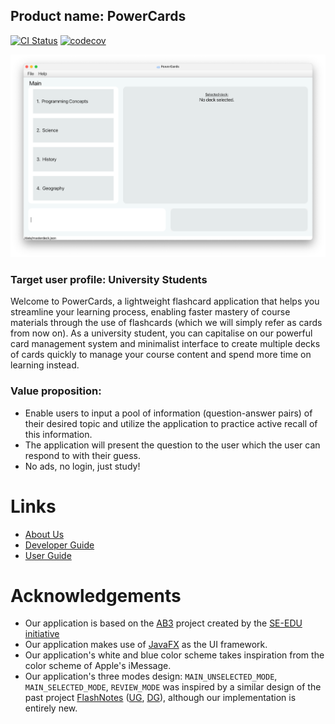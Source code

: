 ## Product name: PowerCards

[![CI Status](https://github.com/AY2223S2-CS2103T-W11-3/tp/workflows/Java%20CI/badge.svg)](https://github.com/AY2223S2-CS2103T-W11-3/tp/actions)
[![codecov](https://codecov.io/gh/AY2223S2-CS2103T-W11-3/tp/branch/master/graph/badge.svg?token=OXR3WZBSBR)](https://codecov.io/gh/AY2223S2-CS2103T-W11-3/tp)

![Ui](docs/images/Ui.png)


### Target user profile: University Students
Welcome to PowerCards, a lightweight flashcard application that helps you streamline your learning process, enabling faster mastery of course materials through the use of flashcards (which we will simply refer as cards from now on). As a university student, you can capitalise on our powerful card management system and minimalist interface to create multiple decks of cards quickly to manage your course content and spend more time on learning instead.
### Value proposition: 
- Enable users to input a pool of information (question-answer pairs) of their desired topic and utilize the application to practice active recall of this information.
- The application will present the question to the user which the user can respond to with their guess. 
- No ads, no login, just study!

# Links

- [About Us](https://github.com/AY2223S2-CS2103T-W11-3/tp/blob/master/docs/AboutUs.md)
- [Developer Guide](https://github.com/AY2223S2-CS2103T-W11-3/tp/blob/master/docs/DeveloperGuide.md)
- [User Guide](https://github.com/AY2223S2-CS2103T-W11-3/tp/blob/master/docs/UserGuide.md)

# Acknowledgements

- Our application is based on the [AB3](https://se-education.org/addressbook-level3/) project created by the [SE-EDU initiative](https://se-education.org/)
- Our application makes use of [JavaFX](https://openjfx.io/) as the UI framework.
- Our application's white and blue color scheme takes inspiration from the color scheme of Apple's iMessage.
- Our application's three modes design: `MAIN_UNSELECTED_MODE`, `MAIN_SELECTED_MODE`, `REVIEW_MODE` was inspired by a similar design of the past project [FlashNotes](https://ay2021s1-cs2103t-t15-2.github.io/tp/) ([UG](https://ay2021s1-cs2103t-t15-2.github.io/tp/UserGuide.html), [DG](https://ay2021s1-cs2103t-t15-2.github.io/tp/DeveloperGuide.html)), although our implementation is entirely new. 
